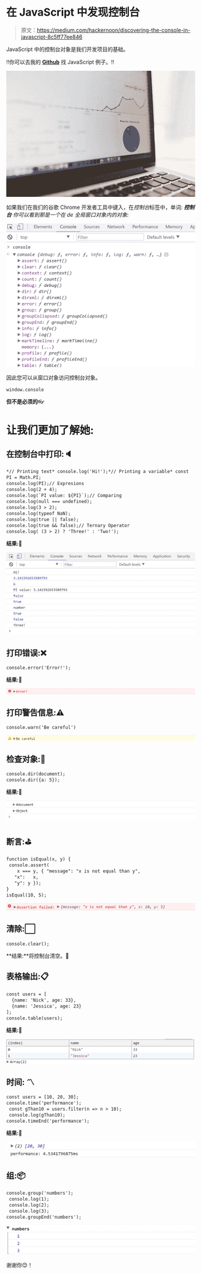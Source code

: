 # 在 JavaScript 中发现控制台

> 原文：<https://medium.com/hackernoon/discovering-the-console-in-javascript-8c5ff77ee846>

JavaScript 中的控制台对象是我们开发项目的基础。

‼️你可以去我的 [**Github**](https://github.com/germancutraro) 找 JavaScript 例子。‼️

![](img/4dbe7255b930fae1aef043c15c3491ed.png)

如果我们在我们的谷歌 Chrome 开发者工具中键入，在*控制台*标签中，单词: ***控制台*** *你可以看到那是一个在 de 全局窗口对象内的对象:*

![](img/125930b154d772f15ae6d0c681e0001e.png)

因此您可以从窗口对象访问控制台对象。

```
window.console
```

**但不是必须的**👓

# 让我们更加了解她:

## 在控制台中打印:🔈

```
*// Printing text* console.log('Hi!');*// Printing a variable* const PI = Math.PI;
console.log(PI);// Expresions
console.log(2 + 4);
console.log(`PI value: ${PI}`);// Comparing
console.log(null === undefined);
console.log(3 > 2);
console.log(typeof NaN);
console.log(true || false);
console.log(true && false);// Ternary Operator
console.log( (3 > 2) ? 'Three!' : 'Two!');
```

**结果:**📍

![](img/37a7cade629f64828874dbd7bfbba555.png)

## 打印错误:❌

```
console.error('Error!');
```

**结果:**📍

![](img/9e98bb52419fc91d594aaa3bea40af5b.png)

## 打印警告信息:⚠️

```
console.warn('Be careful')
```

![](img/0e998794f6f94e68d4c8481e00801f9e.png)

## 检查对象:🔦

```
console.dir(document);
console.dir({a: 5});
```

**结果:**📍

![](img/39a640f9454db5686a94b151b28118c4.png)

## 断言:⛳

```
function isEqual(x, y) {
 console.assert(
    x === y, { "message": "x is not equal than y", 
   "x":   x, 
   "y": y });
}
isEqual(10, 5);
```

![](img/526e19dfd47c5d4dfaf3a0102d94669b.png)

## 清除:⬜️

```
console.clear();
```

**结果:**将控制台清空。📍

## 表格输出:📋

```
const users = [
  {name: 'Nick', age: 33}, 
  {name: 'Jessica', age: 23}
];
console.table(users);
```

**结果:**📍

![](img/ca788e11552a4b84d6c132fce4bfa452.png)

## **时间:** 〽️

```
const users = [10, 20, 30];
console.time('performance');
 const gThan10 = users.filter(n => n > 10);
 console.log(gThan10);  
console.timeEnd('performance');
```

**结果:**📍

![](img/ec72c031b14c19e211386113def7bbf9.png)

## 组:📦

```
console.group('numbers');
 console.log(1);
 console.log(2);
 console.log(3);
console.groupEnd('numbers');
```

![](img/d24496917cdf9df471610b2fa9efc0d3.png)

谢谢你😊！